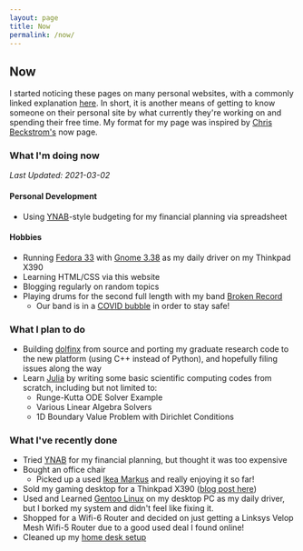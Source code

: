 ```yaml
---
layout: page
title: Now
permalink: /now/
---
```

## Now
I started noticing these pages on many personal websites, with a commonly linked explanation [here](https://nownownow.com/about). In short, it is another means of getting to know someone on their personal site by what currently they're working on and spending their free time. My format for my page was inspired by [Chris Beckstrom's](https://chrisbeckstrom.com/me/now/) now page.

### What I'm doing now 

*Last Updated: 2021-03-02*

#### Personal Development
*  Using [YNAB](https://youneedabudget.com)-style budgeting for my financial planning via spreadsheet

#### Hobbies
* Running [Fedora 33](https://getfedora.org/) with [Gnome 3.38](https://www.gnome.org/) as my daily driver on my Thinkpad X390
* Learning HTML/CSS via this website
* Blogging regularly on random topics
* Playing drums for the second full length with my band [Broken Record](https://brokenrecordisaband.com)
	+ Our band is in a [COVID bubble](https://www.cnbc.com/2020/06/27/what-is-a-covid-19-bubble-and-how-to-do-it-safely.html) in order to stay safe!

### What I plan to do

* Building [dolfinx](https://github.com/FEniCS/dolfinx) from source and porting my graduate research code to the new platform (using C++ instead of Python), and hopefully filing issues along the way
* Learn [Julia](https://julialang.org/) by writing some basic scientific computing codes from scratch, including but not limited to:
	+ Runge-Kutta ODE Solver Example
	+ Various Linear Algebra Solvers
	+ 1D Boundary Value Problem with Dirichlet Conditions

### What I've recently done
* Tried [YNAB](https://youneedabudget.com) for my financial planning, but thought it was too expensive
* Bought an office chair
	+ Picked up a used [Ikea Markus](https://www.ikea.com/us/en/p/markus-office-chair-vissle-dark-gray-90289172/) and really enjoying it so far!
* Sold my gaming desktop for a Thinkpad X390 ([blog post here](/blog/2021/02/06/desktop-to-laptop))
* Used and Learned [Gentoo Linux](https://gentoo.org) on my desktop PC as my daily driver, but I borked my system and didn't feel like fixing it.
* Shopped for a Wifi-6 Router and decided on just getting a Linksys Velop Mesh Wifi-5 Router due to a good used deal I found online!
* Cleaned up my [home desk setup](/blog/2021/01/03/MyDeskSetup_Jan2021)
